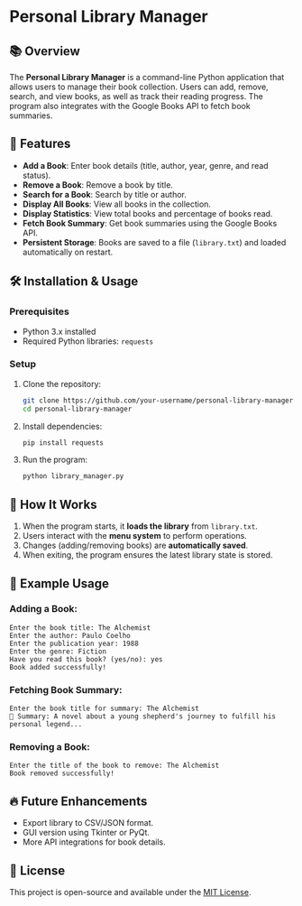 # Personal Library Manager

## 📚 Overview
The **Personal Library Manager** is a command-line Python application that allows users to manage their book collection. Users can add, remove, search, and view books, as well as track their reading progress. The program also integrates with the Google Books API to fetch book summaries.

## 🎯 Features
- **Add a Book**: Enter book details (title, author, year, genre, and read status).
- **Remove a Book**: Remove a book by title.
- **Search for a Book**: Search by title or author.
- **Display All Books**: View all books in the collection.
- **Display Statistics**: View total books and percentage of books read.
- **Fetch Book Summary**: Get book summaries using the Google Books API.
- **Persistent Storage**: Books are saved to a file (`library.txt`) and loaded automatically on restart.

## 🛠️ Installation & Usage
### Prerequisites
- Python 3.x installed
- Required Python libraries: `requests`

### Setup
1. Clone the repository:
   ```bash
   git clone https://github.com/your-username/personal-library-manager.git
   cd personal-library-manager
   ```
2. Install dependencies:
   ```bash
   pip install requests
   ```
3. Run the program:
   ```bash
   python library_manager.py
   ```

## 📌 How It Works
1. When the program starts, it **loads the library** from `library.txt`.
2. Users interact with the **menu system** to perform operations.
3. Changes (adding/removing books) are **automatically saved**.
4. When exiting, the program ensures the latest library state is stored.

## 📝 Example Usage
### Adding a Book:
```
Enter the book title: The Alchemist
Enter the author: Paulo Coelho
Enter the publication year: 1988
Enter the genre: Fiction
Have you read this book? (yes/no): yes
Book added successfully!
```
### Fetching Book Summary:
```
Enter the book title for summary: The Alchemist
📖 Summary: A novel about a young shepherd's journey to fulfill his personal legend...
```
### Removing a Book:
```
Enter the title of the book to remove: The Alchemist
Book removed successfully!
```

## 🔥 Future Enhancements
- Export library to CSV/JSON format.
- GUI version using Tkinter or PyQt.
- More API integrations for book details.


## 📄 License
This project is open-source and available under the [MIT License](LICENSE).

